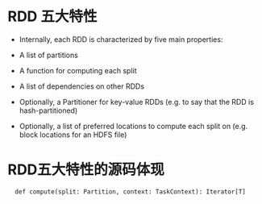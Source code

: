 
# RDD 五大特性 
* Internally, each RDD is characterized by five main properties:

 - A list of partitions
 
 - A function for computing each split
 
 - A list of dependencies on other RDDs

 - Optionally, a Partitioner for key-value RDDs (e.g. to say that the RDD is hash-partitioned)

 - Optionally, a list of preferred locations to compute each split on (e.g. block locations for an HDFS file)

# RDD五大特性的源码体现

```
  def compute(split: Partition, context: TaskContext): Iterator[T]
```
